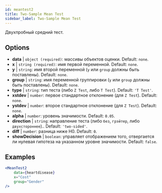 ```yaml
---
id: meantest2
title: Two-Sample Mean Test
sidebar_label: Two-Sample Mean Test
---
```


Двухпробный средний тест.

## Options

* __data__ | `object (required)`: массивы объектов оценки. Default: `none`.
* __x__ | `string (required)`: имя первой переменной. Default: `none`.
* __y__ | `string`: имя второй переменной (`y` или `group` должны быть поставлены). Default: `none`.
* __group__ | `string`: имя переменной группировки (`y` или `group` должны быть поставлены). Default: `none`.
* __type__ | `string`: тип теста (либо `Z Test`, либо `T Test`). Default: `'T Test'`.
* __xstdev__ | `number`: первое стандартное отклонение (для `Z Test`). Default: `none`.
* __ystdev__ | `number`: второе стандартное отклонение (для `Z Test`). Default: `none`.
* __alpha__ | `number`: уровень значимости. Default: `0.05`.
* __direction__ | `string`: направление теста (либо `без`, `грэйтер`, либо `двухстороннее`).. Default: `'two-sided'`.
* __diff__ | `number`: разница ниже H0. Default: `0`.
* __showDecision__ | `boolean`: управляет отображением того, отвергается ли нулевая гипотеза на указанном уровне значимости. Default: `false`.


## Examples

```jsx live
<MeanTest2
    data={heartdisease} 
    x="Cost"
    group="Gender"
/>
```
